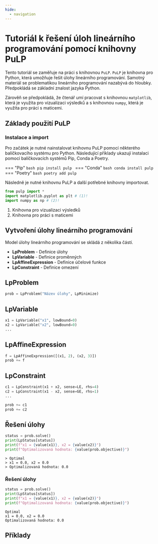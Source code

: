 ```yaml
---
hide:
  - navigation
---
```


# Tutoriál k řešení úloh lineárního programování pomocí knihovny PuLP

<!-- ![Python](https://img.shields.io/badge/python-3670A0?style=for-the-badge&logo=python&logoColor=ffdd54) -->

Tento tutoriál se zaměřuje na práci s knihovnou `PuLP`. `PuLP` je knihovna pro Python, která umožňuje řešit úlohy lineárního programování. Samotný materiál se problematikou lineárního programování nazabývá do hloubky. Předpokládá se základní znalost jazyka Python.

Zárověň se předpokládá, že čtenář umí pracovat s knihovnou `matplotlib`, která je využita pro vizualizaci výsledků a s knihovnou `numpy`, která je využita pro práci s maticemi.

## Základy použití PuLP

### Instalace a import

Pro začátek je nutné nainstalovat knihovnu PuLP pomocí některého balíčkovacího systému pro Python. Následující příklady ukazují instalaci pomocí balíčkovacích systémů Pip, Conda a Poetry.

=== "Pip"
    ```bash
    pip install pulp
    ```
=== "Conda"
    ```bash
    conda install pulp
    ```
=== "Poetry"
    ```bash
    poetry add pulp
    ```

Následně je nutné knihovnu PuLP a další potřebné knihovny importovat.

```python
from pulp import *
import matplotlib.pyplot as plt # (1)!
import numpy as np # (2)!
```

1. Knihovna pro vizualizaci výsledků
2. Knihovna pro práci s maticemi

## Vytvoření úlohy lineárního programování

Model úlohy lineárního programování se skládá z několika částí.

- **LpProblem** - Definice úlohy
- **LpVariable** - Definice proměnných
- **LpAffineExpression** - Definice účelové funkce
- **LpConstraint** - Definice omezení

## LpProblem



```python
prob = LpProblem("Název úlohy", LpMinimize)
```

## LpVariable

```python
x1 = LpVariable("x1", lowBound=0)
x2 = LpVariable("x2", lowBound=0)
...
```

## LpAffineExpression

```python
f = LpAffineExpression([(x1, 2), (x2, 3)])
prob += f
```

## LpConstraint

```python
c1 = LpConstraint(x1 + x2, sense=LE, rhs=4)
c2 = LpConstraint(x1 - x2, sense=GE, rhs=1)
...

prob += c1
prob += c2
```

## Řešení úlohy

```python
status = prob.solve()
print(LpStatus[status])
print(f"x1 = {value(x1)}, x2 = {value(x2)}")
print(f"Optimalizovaná hodnota: {value(prob.objective)}")
```

```plaintext
> Optimal
> x1 = 0.0, x2 = 0.0
> Optimalizovaná hodnota: 0.0
```

### Řešení úlohy

```python
status = prob.solve()
print(LpStatus[status])
print(f"x1 = {value(x1)}, x2 = {value(x2)}")
print(f"Optimalizovaná hodnota: {value(prob.objective)}")
```

```plaintext
Optimal
x1 = 0.0, x2 = 0.0
Optimalizovaná hodnota: 0.0
```

## Příklady

